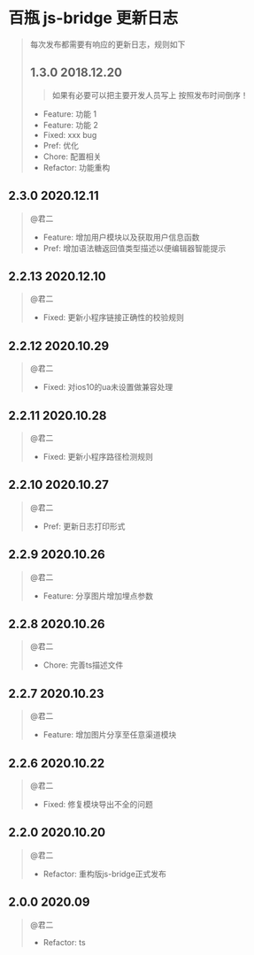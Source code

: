 # 百瓶 js-bridge 更新日志

> 每次发布都需要有响应的更新日志，规则如下
>
> ## 1.3.0 2018.12.20
>
> > 如果有必要可以把主要开发人员写上
> > 按照发布时间倒序！
>
> - Feature: 功能 1
> - Feature: 功能 2
> - Fixed: xxx bug
> - Pref: 优化
> - Chore: 配置相关
> - Refactor: 功能重构

## 2.3.0 2020.12.11
> @君二
> - Feature: 增加用户模块以及获取用户信息函数
> - Pref: 增加语法糖返回值类型描述以便编辑器智能提示

## 2.2.13 2020.12.10
> @君二
> - Fixed: 更新小程序链接正确性的校验规则

## 2.2.12 2020.10.29
> @君二
> - Fixed: 对ios10的ua未设置做兼容处理

## 2.2.11 2020.10.28
> @君二
> - Fixed: 更新小程序路径检测规则

## 2.2.10 2020.10.27
> @君二
> - Pref: 更新日志打印形式

## 2.2.9 2020.10.26
> @君二
> - Feature: 分享图片增加埋点参数

## 2.2.8 2020.10.26
> @君二
> - Chore: 完善ts描述文件

## 2.2.7 2020.10.23
> @君二
> - Feature: 增加图片分享至任意渠道模块

## 2.2.6 2020.10.22
> @君二
> - Fixed: 修复模块导出不全的问题

## 2.2.0 2020.10.20
> @君二
> - Refactor: 重构版js-bridge正式发布

## 2.0.0 2020.09
> @君二
> - Refactor: ts
